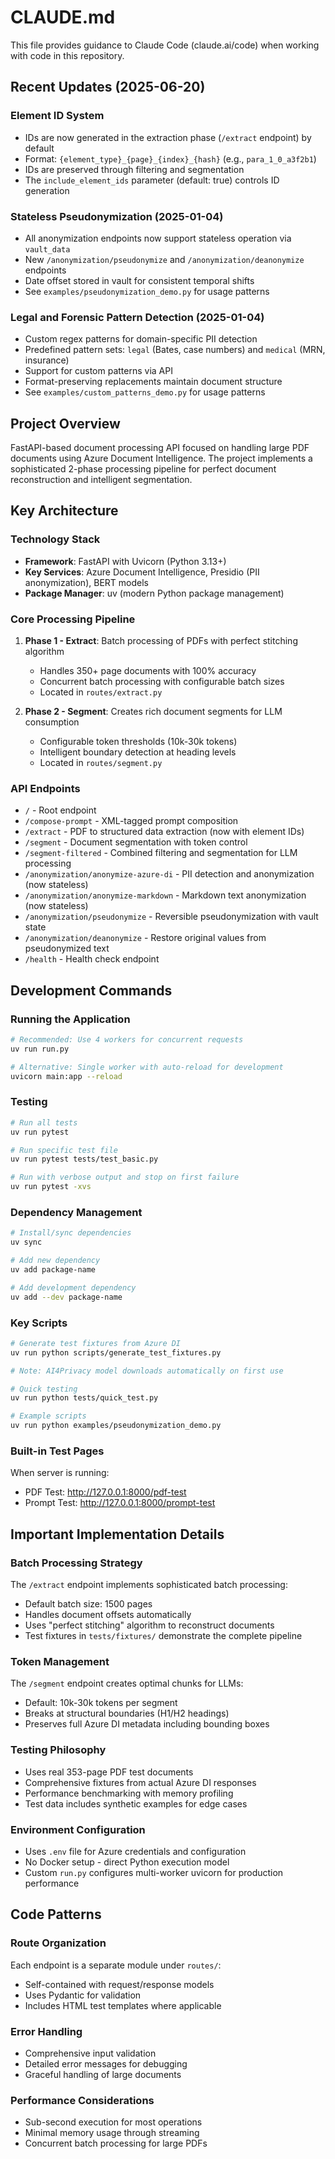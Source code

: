 # CLAUDE.md

This file provides guidance to Claude Code (claude.ai/code) when working with code in this repository.

## Recent Updates (2025-06-20)

### Element ID System

- IDs are now generated in the extraction phase (`/extract` endpoint) by default
- Format: `{element_type}_{page}_{index}_{hash}` (e.g., `para_1_0_a3f2b1`)
- IDs are preserved through filtering and segmentation
- The `include_element_ids` parameter (default: true) controls ID generation

### Stateless Pseudonymization (2025-01-04)

- All anonymization endpoints now support stateless operation via `vault_data`
- New `/anonymization/pseudonymize` and `/anonymization/deanonymize` endpoints
- Date offset stored in vault for consistent temporal shifts
- See `examples/pseudonymization_demo.py` for usage patterns

### Legal and Forensic Pattern Detection (2025-01-04)

- Custom regex patterns for domain-specific PII detection
- Predefined pattern sets: `legal` (Bates, case numbers) and `medical` (MRN, insurance)
- Support for custom patterns via API
- Format-preserving replacements maintain document structure
- See `examples/custom_patterns_demo.py` for usage patterns

## Project Overview

FastAPI-based document processing API focused on handling large PDF documents using Azure Document Intelligence. The project implements a sophisticated 2-phase processing pipeline for perfect document reconstruction and intelligent segmentation.

## Key Architecture

### Technology Stack

- **Framework**: FastAPI with Uvicorn (Python 3.13+)
- **Key Services**: Azure Document Intelligence, Presidio (PII anonymization), BERT models
- **Package Manager**: uv (modern Python package management)

### Core Processing Pipeline

1. **Phase 1 - Extract**: Batch processing of PDFs with perfect stitching algorithm
   - Handles 350+ page documents with 100% accuracy
   - Concurrent batch processing with configurable batch sizes
   - Located in `routes/extract.py`

2. **Phase 2 - Segment**: Creates rich document segments for LLM consumption
   - Configurable token thresholds (10k-30k tokens)
   - Intelligent boundary detection at heading levels
   - Located in `routes/segment.py`

### API Endpoints

- `/` - Root endpoint
- `/compose-prompt` - XML-tagged prompt composition
- `/extract` - PDF to structured data extraction (now with element IDs)
- `/segment` - Document segmentation with token control
- `/segment-filtered` - Combined filtering and segmentation for LLM processing
- `/anonymization/anonymize-azure-di` - PII detection and anonymization (now stateless)
- `/anonymization/anonymize-markdown` - Markdown text anonymization (now stateless)
- `/anonymization/pseudonymize` - Reversible pseudonymization with vault state
- `/anonymization/deanonymize` - Restore original values from pseudonymized text
- `/health` - Health check endpoint

## Development Commands

### Running the Application

```bash
# Recommended: Use 4 workers for concurrent requests
uv run run.py

# Alternative: Single worker with auto-reload for development
uvicorn main:app --reload
```

### Testing

```bash
# Run all tests
uv run pytest

# Run specific test file
uv run pytest tests/test_basic.py

# Run with verbose output and stop on first failure
uv run pytest -xvs
```

### Dependency Management

```bash
# Install/sync dependencies
uv sync

# Add new dependency
uv add package-name

# Add development dependency
uv add --dev package-name
```

### Key Scripts

```bash
# Generate test fixtures from Azure DI
uv run python scripts/generate_test_fixtures.py

# Note: AI4Privacy model downloads automatically on first use

# Quick testing
uv run python tests/quick_test.py

# Example scripts
uv run python examples/pseudonymization_demo.py
```

### Built-in Test Pages

When server is running:

- PDF Test: http://127.0.0.1:8000/pdf-test
- Prompt Test: http://127.0.0.1:8000/prompt-test

## Important Implementation Details

### Batch Processing Strategy

The `/extract` endpoint implements sophisticated batch processing:

- Default batch size: 1500 pages
- Handles document offsets automatically
- Uses "perfect stitching" algorithm to reconstruct documents
- Test fixtures in `tests/fixtures/` demonstrate the complete pipeline

### Token Management

The `/segment` endpoint creates optimal chunks for LLMs:

- Default: 10k-30k tokens per segment
- Breaks at structural boundaries (H1/H2 headings)
- Preserves full Azure DI metadata including bounding boxes

### Testing Philosophy

- Uses real 353-page PDF test documents
- Comprehensive fixtures from actual Azure DI responses
- Performance benchmarking with memory profiling
- Test data includes synthetic examples for edge cases

### Environment Configuration

- Uses `.env` file for Azure credentials and configuration
- No Docker setup - direct Python execution model
- Custom `run.py` configures multi-worker uvicorn for production performance

## Code Patterns

### Route Organization

Each endpoint is a separate module under `routes/`:

- Self-contained with request/response models
- Uses Pydantic for validation
- Includes HTML test templates where applicable

### Error Handling

- Comprehensive input validation
- Detailed error messages for debugging
- Graceful handling of large documents

### Performance Considerations

- Sub-second execution for most operations
- Minimal memory usage through streaming
- Concurrent batch processing for large PDFs
